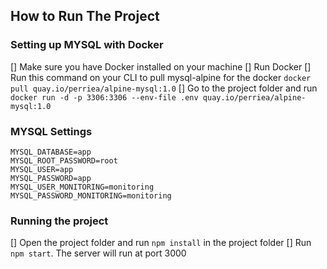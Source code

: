 ## How to Run The Project

### Setting up MYSQL with Docker
[] Make sure you have Docker installed on your machine
[] Run Docker
[] Run this command on your CLI to pull mysql-alpine for the docker `docker pull quay.io/perriea/alpine-mysql:1.0`
[] Go to the project folder and run `docker run -d -p 3306:3306 --env-file .env quay.io/perriea/alpine-mysql:1.0`

### MYSQL Settings
```
MYSQL_DATABASE=app
MYSQL_ROOT_PASSWORD=root
MYSQL_USER=app
MYSQL_PASSWORD=app
MYSQL_USER_MONITORING=monitoring
MYSQL_PASSWORD_MONITORING=monitoring
```

### Running the project
[] Open the project folder and run `npm install` in the project folder
[] Run `npm start`. The server will run at port 3000